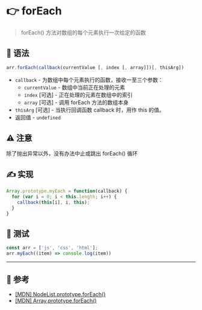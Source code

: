 
# 👉 forEach

> forEach() 方法对数组的每个元素执行一次给定的函数

## 💠 语法

```js
arr.forEach(callback(currentValue [, index [, array]])[, thisArg])
```

- `callback` - 为数组中每个元素执行的函数，接收一至三个参数：
  - `currentValue` - 数组中当前正在处理的元素
  - `index` [可选] - 正在处理的元素在数组中的索引
  - `array` [可选] - 调用 forEach 方法的数组本身
- `thisArg` [可选] - 当执行回调函数 callback 时，用作 this 的值。
- 返回值 - `undefined`

## ⚠️ 注意

除了抛出异常以外，没有办法中止或跳出 forEach() 循环

## ✍️ 实现

```js
Array.prototype.myEach = function(callback) {
  for (var i = 0; i < this.length; i++) {
    callback(this[i], i, this);
  }
}
```

## 📌 测试

```js
const arr = ['js', 'css', 'html'];
arr.myEach((item) => console.log(item))
```

---

## 🔗 参考

- [[MDN] NodeList.prototype.forEach()](https://developer.mozilla.org/zh-CN/docs/Web/API/NodeList/forEach)
- [[MDN] Array.prototype.forEach()](https://developer.mozilla.org/zh-CN/docs/Web/JavaScript/Reference/Global_Objects/Array/forEach)
